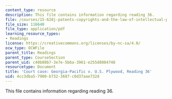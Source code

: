 ```yaml
---
content_type: resource
description: This file contains information regarding reading 36.
file: /courses/15-628j-patents-copyrights-and-the-law-of-intellectual-property-spring-2013/4cc3dba57900b7323687c8d37aae732d_MIT15_628JS13_read36.pdf
file_size: 116640
file_type: application/pdf
learning_resource_types:
- Readings
license: https://creativecommons.org/licenses/by-nc-sa/4.0/
ocw_type: OCWFile
parent_title: Readings
parent_type: CourseSection
parent_uid: c40b08b7-3e7e-5b6a-3961-e255d8084748
resourcetype: Document
title: 'Court case: Georgia-Pacific v. U.S. Plywood, Reading 36'
uid: 4cc3dba5-7900-b732-3687-c8d37aae732d
---
```

This file contains information regarding reading 36.